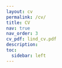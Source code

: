 ```yaml
---
layout: cv
permalink: /cv/
title: CV
nav: true
nav_order: 3
cv_pdf: lind_cv.pdf
description: 
toc:
  sidebar: left
---
```

